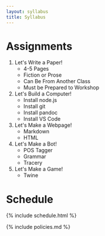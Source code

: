 ```yaml
---
layout: syllabus
title: Syllabus
---
```


# Assignments

1. Let's Write a Paper!
	* 4-5 Pages
	* Fiction or Prose
	* Can Be From Another Class
	* Must be Prepared to Workshop
1. Let's Build a Computer!
	* Install node.js
	* Install git
	* Install pandoc
	* Install VS Code
1. Let's Make a Webpage!
	* Markdown
	* HTML
1. Let's Make a Bot!
	* POS Tagger
	* Grammar
	* Tracery
1. Let's Make a Game!
	* Twine
	

# Schedule

{% include schedule.html %}

{% include policies.md %}
